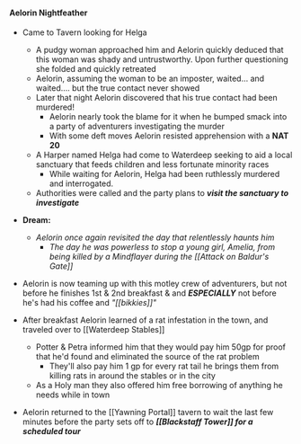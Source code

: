 #### Aelorin Nightfeather
- Came to Tavern looking for Helga
	- A pudgy woman approached him and Aelorin quickly deduced that this woman was shady and untrustworthy. Upon further questioning she folded and quickly retreated
	- Aelorin, assuming the woman to be an imposter, waited... and waited.... but the true contact never showed
	- Later that night Aelorin discovered that his true contact had been murdered! 
		- Aelorin nearly took the blame for it when he bumped smack into a party of adventurers investigating the murder
		- With some deft moves Aelorin resisted apprehension with a **NAT 20** 
	- A Harper named Helga had come to Waterdeep seeking to aid a local sanctuary that feeds children and less fortunate minority races
		- While waiting for Aelorin, Helga had been ruthlessly murdered and interrogated.
	- Authorities were called and the party plans to ***visit the sanctuary to investigate***
		
- **Dream:**
	- *Aelorin once again revisited the day that relentlessly haunts him*
		- *The day he was powerless to stop a young girl, Amelia, from being killed by a Mindflayer during the [[Attack on Baldur's Gate]]*
- Aelorin is now teaming up with this motley crew of adventurers, but not before he finishes 1st & 2nd breakfast & and ***ESPECIALLY*** not before he's had his coffee and *"[[bikkies]]"*
- After breakfast Aelorin learned of a rat infestation in the town, and traveled over to [[Waterdeep Stables]]
	- Potter & Petra informed him that they would pay him 50gp for proof that he'd found and eliminated the source of the rat problem
		- They'll also pay him 1 gp for every rat tail he brings them from killing rats in around the stables or in the city
	- As a Holy man they also offered him free borrowing of anything he needs while in town
- Aelorin returned to the [[Yawning Portal]] tavern to wait the last few minutes before the party sets off to ***[[Blackstaff Tower]] for a scheduled tour***